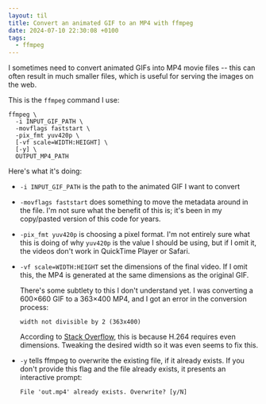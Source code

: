 ```yaml
---
layout: til
title: Convert an animated GIF to an MP4 with ffmpeg
date: 2024-07-10 22:30:08 +0100
tags:
  - ffmpeg
---
```

I sometimes need to convert animated GIFs into MP4 movie files -- this can often result in much smaller files, which is useful for serving the images on the web.

This is the `ffmpeg` command I use:

```shell
ffmpeg \
  -i INPUT_GIF_PATH \
  -movflags faststart \
  -pix_fmt yuv420p \
  [-vf scale=WIDTH:HEIGHT] \
  [-y] \
  OUTPUT_MP4_PATH
```

Here's what it's doing:

*   `-i INPUT_GIF_PATH` is the path to the animated GIF I want to convert

*   `-movflags faststart` does something to move the metadata around in the file.
    I'm not sure what the benefit of this is; it's been in my copy/pasted version of this code for years.

*   `-pix_fmt yuv420p` is choosing a pixel format.
    I'm not entirely sure what this is doing of why `yuv420p` is the value I should be using, but if I omit it, the videos don't work in QuickTime Player or Safari.

*   `-vf scale=WIDTH:HEIGHT` set the dimensions of the final video.
    If I omit this, the MP4 is generated at the same dimensions as the original GIF.

    There's some subtlety to this I don't understand yet.
    I was converting a 600×660 GIF to a 363×400 MP4, and I got an error in the conversion process:

    ```
    width not divisible by 2 (363x400)
    ```

    According to [Stack Overflow](https://stackoverflow.com/a/20848224/1558022), this is because H.264 requires even dimensions.
    Tweaking the desired width so it was even seems to fix this.

*   `-y` tells ffmpeg to overwrite the existing file, if it already exists.
    If you don't provide this flag and the file already exists, it presents an interactive prompt:

    ```
    File 'out.mp4' already exists. Overwrite? [y/N]
    ```